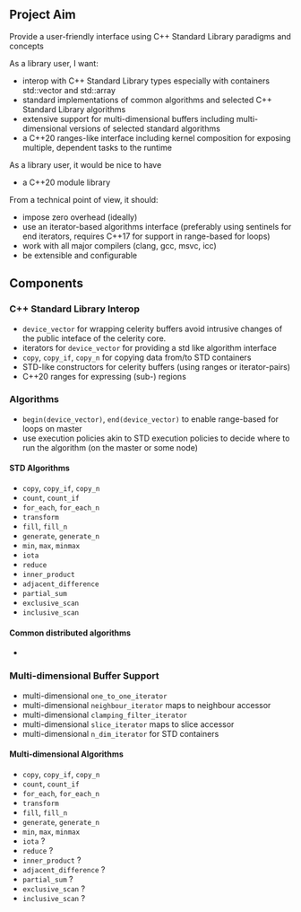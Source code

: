 ## Project Aim

Provide a user-friendly interface using C++ Standard Library paradigms and concepts

As a library user, I want:

- interop with C++ Standard Library types especially with containers std::vector and std::array
- standard implementations of common algorithms and selected C++ Standard Library algorithms
- extensive support for multi-dimensional buffers including multi-dimensional versions of selected standard algorithms
- a C++20 ranges-like interface including kernel composition for exposing multiple, dependent tasks to the runtime

As a library user, it would be nice to have

- a C++20 module library

From a technical point of view, it should:

- impose zero overhead (ideally)
- use an iterator-based algorithms interface (preferably using sentinels for end iterators, requires C++17 for support in range-based for loops)
- work with all major compilers (clang, gcc, msvc, icc)
- be extensible and configurable

## Components

### C++ Standard Library Interop

- `device_vector` for wrapping celerity buffers avoid intrusive changes of the public inteface of the celerity core.
- iterators for `device_vector` for providing a std like algorithm interface
- `copy`, `copy_if`, `copy_n` for copying data from/to STD containers
- STD-like constructors for celerity buffers (using ranges or iterator-pairs)
- C++20 ranges for expressing (sub-) regions

### Algorithms

- `begin(device_vector)`, `end(device_vector)` to enable range-based for loops on master
- use execution policies akin to STD execution policies to decide where to run the algorithm (on the master or some node)

#### STD Algorithms

- `copy`, `copy_if`, `copy_n`
- `count`, `count_if`
- `for_each`, `for_each_n`
- `transform`
- `fill`, `fill_n`
- `generate`, `generate_n`
- `min`, `max`, `minmax`
- `iota`
- `reduce`
- `inner_product`
- `adjacent_difference`
- `partial_sum`
- `exclusive_scan`
- `inclusive_scan`

#### Common distributed algorithms

-

### Multi-dimensional Buffer Support

- multi-dimensional `one_to_one_iterator`
- multi-dimensional `neighbour_iterator` maps to neighbour accessor
- multi-dimensional `clamping_filter_iterator`
- multi-dimensional `slice_iterator` maps to slice accessor
- multi-dimensional `n_dim_iterator` for STD containers

#### Multi-dimensional Algorithms

- `copy`, `copy_if`, `copy_n`
- `count`, `count_if`
- `for_each`, `for_each_n`
- `transform`
- `fill`, `fill_n`
- `generate`, `generate_n`
- `min`, `max`, `minmax`
- `iota` ?
- `reduce` ?
- `inner_product` ?
- `adjacent_difference` ?
- `partial_sum` ?
- `exclusive_scan` ?
- `inclusive_scan` ?